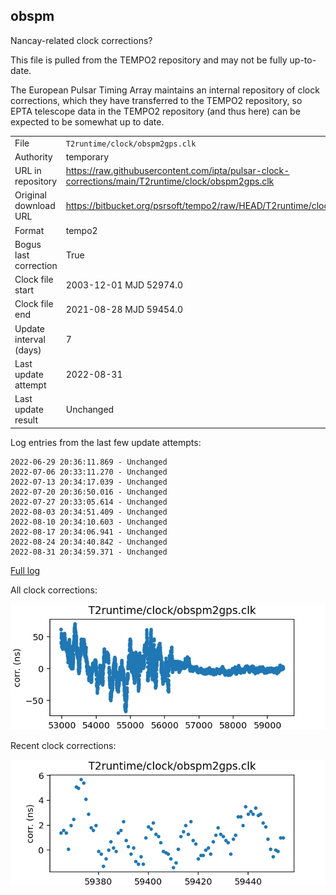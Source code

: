 
## obspm

Nancay-related clock corrections?

This file is pulled from the TEMPO2 repository and may not be fully up-to-date.

The European Pulsar Timing Array maintains an internal repository
of clock corrections, which they have transferred to the TEMPO2
repository, so  EPTA telescope data in the TEMPO2 repository (and
thus here) can be expected to be somewhat up to date.

|     |     |
|:--- |:--- |
| File | `T2runtime/clock/obspm2gps.clk` |
| Authority | temporary |
| URL in repository | <https://raw.githubusercontent.com/ipta/pulsar-clock-corrections/main/T2runtime/clock/obspm2gps.clk> |
| Original download URL | <https://bitbucket.org/psrsoft/tempo2/raw/HEAD/T2runtime/clock/obspm2gps.clk> |
| Format | tempo2 |
| Bogus last correction | True |
| Clock file start | 2003-12-01 MJD 52974.0 |
| Clock file end | 2021-08-28 MJD 59454.0 |
| Update interval (days) | 7 |
| Last update attempt | 2022-08-31 |
| Last update result | Unchanged |

Log entries from the last few update attempts:
```
2022-06-29 20:36:11.869 - Unchanged
2022-07-06 20:33:11.270 - Unchanged
2022-07-13 20:34:17.039 - Unchanged
2022-07-20 20:36:50.016 - Unchanged
2022-07-27 20:33:05.614 - Unchanged
2022-08-03 20:34:51.409 - Unchanged
2022-08-10 20:34:10.603 - Unchanged
2022-08-17 20:34:06.941 - Unchanged
2022-08-24 20:34:40.842 - Unchanged
2022-08-31 20:34:59.371 - Unchanged
```
[Full log](https://raw.githubusercontent.com/ipta/pulsar-clock-corrections/main/log/T2runtime/clock/obspm2gps.clk.log)


All clock corrections:

![plot of all clock corrections](obspm2gps.clk.png "All corrections")

Recent clock corrections:

![plot of recent clock corrections](obspm2gps.clk.short.png "Recent corrections")

